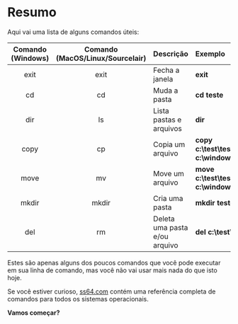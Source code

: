 # Resumo

Aqui vai uma lista de alguns comandos úteis:

| Comando \(Windows\) | Comando \(MacOS/Linux/Sourcelair\) | Descrição | Exemplo |
| :---: | :---: | :--- | :--- |
| exit | exit | Fecha a janela | **exit** |
| cd | cd | Muda a pasta | **cd teste** |
| dir | ls | Lista pastas e arquivos | **dir** |
| copy | cp | Copia um arquivo | **copy c:\test\test.txt c:\windows\test.txt** |
| move | mv | Move um arquivo | **move c:\test\test.txt c:\windows\test.txt** |
| mkdir | mkdir | Cria uma pasta | **mkdir teste** |
| del | rm | Deleta uma pasta e/ou arquivo | **del c:\test\test.txt** |

Estes são apenas alguns dos poucos comandos que você pode executar em sua linha de comando, mas você não vai usar mais nada do que isto hoje.

Se você estiver curioso, [ss64.com](https://github.com/AfroPython/tutorial/tree/6d55ca253a1036297f8107f0eb62852ca1d585d9/linha_de_comando/ss64.com) contém uma referência completa de comandos para todos os sistemas operacionais.

**Vamos começar?** 

